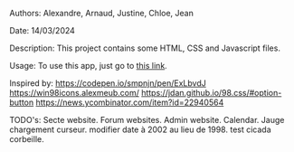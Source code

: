 Authors: Alexandre, Arnaud, Justine, Chloe, Jean

Date: 14/03/2024

Description:
This project contains some HTML, CSS and Javascript files.

Usage:
To use this app, just go to [this link](https://lostpc.netlify.app/).

Inspired by: https://codepen.io/smpnjn/pen/ExLbvdJ
https://win98icons.alexmeub.com/
https://jdan.github.io/98.css/#option-button
https://news.ycombinator.com/item?id=22940564


TODO's:
Secte website.
Forum websites.
Admin website.
Calendar.
Jauge chargement curseur.
modifier date à 2002 au lieu de 1998.
test cicada corbeille.